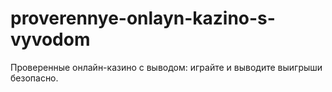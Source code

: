 # proverennye-onlayn-kazino-s-vyvodom
Проверенные онлайн-казино с выводом: играйте и выводите выигрыши безопасно.
